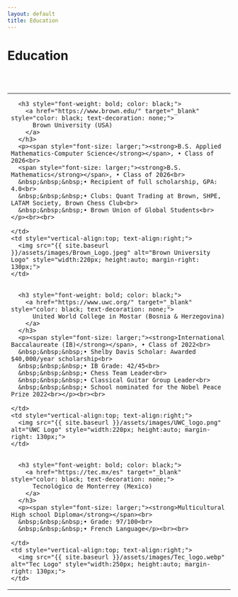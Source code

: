 ```yaml
---
layout: default
title: Education
---
```


<div class="center">
    <h1> Education</h1>
</div>
<br>
<br>
<table style="width:100%;">
  <tr>
    <td style="vertical-align:top;">

      <h3 style="font-weight: bold; color: black;">
        <a href="https://www.brown.edu/" target="_blank" style="color: black; text-decoration: none;">
          Brown University (USA)
        </a>
      </h3>
      <p><span style="font-size: larger;"><strong>B.S. Applied Mathematics-Computer Science</strong></span>, • Class of 2026<br>
      <span style="font-size: larger;"><strong>B.S. Mathematics</strong></span>, • Class of 2026<br>
      &nbsp;&nbsp;&nbsp;• Recipient of full scholarship, GPA: 4.0<br>
      &nbsp;&nbsp;&nbsp;• Clubs: Quant Trading at Brown, SHPE, LATAM Society, Brown Chess Club<br>
      &nbsp;&nbsp;&nbsp;• Brown Union of Global Students<br></p><br><br>

    </td>
    <td style="vertical-align:top; text-align:right;">
      <img src="{{ site.baseurl }}/assets/images/Brown_Logo.jpeg" alt="Brown University Logo" style="width:220px; height:auto; margin-right: 130px;">
    </td>
  </tr>
  <tr>
    <td style="vertical-align:top;">

      <h3 style="font-weight: bold; color: black;">
        <a href="https://www.uwc.org/" target="_blank" style="color: black; text-decoration: none;">
          United World College in Mostar (Bosnia & Herzegovina)
        </a>
      </h3>
      <p><span style="font-size: larger;"><strong>International Baccalaureate (IB)</strong></span>, • Class of 2022<br>
      &nbsp;&nbsp;&nbsp;• Shelby Davis Scholar: Awarded $40,000/year scholarship<br>
      &nbsp;&nbsp;&nbsp;• IB Grade: 42/45<br>
      &nbsp;&nbsp;&nbsp;• Chess Team Leader<br>
      &nbsp;&nbsp;&nbsp;• Classical Guitar Group Leader<br>
      &nbsp;&nbsp;&nbsp;• School nominated for the Nobel Peace Prize 2022<br></p><br><br>

    </td>
    <td style="vertical-align:top; text-align:right;">
      <img src="{{ site.baseurl }}/assets/images/UWC_logo.png" alt="UWC Logo" style="width:220px; height:auto; margin-right: 130px;">
    </td>
  </tr>
  <tr>
    <td style="vertical-align:top;">

      <h3 style="font-weight: bold; color: black;">
        <a href="https://tec.mx/es" target="_blank" style="color: black; text-decoration: none;">
          Tecnológico de Monterrey (Mexico)
        </a>
      </h3>
      <p><span style="font-size: larger;"><strong>Multicultural High school Diploma</strong></span><br>
      &nbsp;&nbsp;&nbsp;• Grade: 97/100<br>
      &nbsp;&nbsp;&nbsp;• French Language</p><br><br>

    </td>
    <td style="vertical-align:top; text-align:right;">
      <img src="{{ site.baseurl }}/assets/images/Tec_logo.webp" alt="Tec Logo" style="width:250px; height:auto; margin-right: 130px;">
    </td>
  </tr>
</table>
